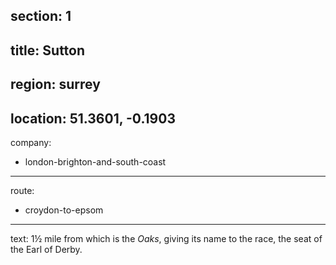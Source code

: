 section: 1
----
title: Sutton
----
region: surrey
----
location: 51.3601, -0.1903
----
company:
- london-brighton-and-south-coast
----
route:
- croydon-to-epsom
----
text: 1½ mile from which is the *Oaks*, giving its name to the race, the seat of the Earl of Derby.
